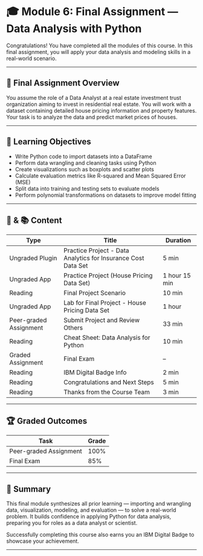 # 🎓 Module 6: Final Assignment — Data Analysis with Python

Congratulations! You have completed all the modules of this course. In this final assignment, you will apply your data analysis and modeling skills in a real-world scenario.

---

## 📝 Final Assignment Overview

You assume the role of a Data Analyst at a real estate investment trust organization aiming to invest in residential real estate. You will work with a dataset containing detailed house pricing information and property features. Your task is to analyze the data and predict market prices of houses.

---

## 🎯 Learning Objectives

- Write Python code to import datasets into a DataFrame  
- Perform data wrangling and cleaning tasks using Python  
- Create visualizations such as boxplots and scatter plots  
- Calculate evaluation metrics like R-squared and Mean Squared Error (MSE)  
- Split data into training and testing sets to evaluate models  
- Perform polynomial transformations on datasets to improve model fitting  

---

## 🎥 & 📚 Content

| Type          | Title                                             | Duration   |
|---------------|---------------------------------------------------|------------|
| Ungraded Plugin | Practice Project - Data Analytics for Insurance Cost Data Set | 5 min      |
| Ungraded App  | Practice Project (House Pricing Data Set)         | 1 hour 15 min |
| Reading       | Final Project Scenario                             | 10 min     |
| Ungraded App  | Lab for Final Project - House Pricing Data Set    | 1 hour     |
| Peer-graded Assignment | Submit Project and Review Others              | 33 min     |
| Reading       | Cheat Sheet: Data Analysis for Python              | 10 min     |
| Graded Assignment | Final Exam                                      | –          |
| Reading       | IBM Digital Badge Info                             | 2 min      |
| Reading       | Congratulations and Next Steps                     | 5 min      |
| Reading       | Thanks from the Course Team                         | 3 min      |

---

## 🏆 Graded Outcomes

| Task                | Grade    |
|---------------------|----------|
| Peer-graded Assignment | 100%     |
| Final Exam           | 85%      |

---

## 📌 Summary

This final module synthesizes all prior learning — importing and wrangling data, visualization, modeling, and evaluation — to solve a real-world problem. It builds confidence in applying Python for data analysis, preparing you for roles as a data analyst or scientist.

Successfully completing this course also earns you an IBM Digital Badge to showcase your achievement.

---
